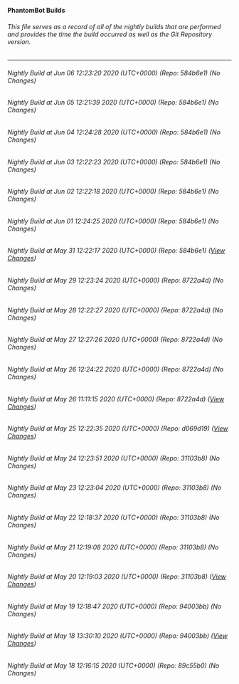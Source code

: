 **PhantomBot Builds**

###### This file serves as a record of all of the nightly builds that are performed and provides the time the build occurred as well as the Git Repository version.
-------------------------------------------------------------------------------------------------------------
###### Nightly Build at Jun 06 12:23:20 2020 (UTC+0000) (Repo: 584b6e1) (No Changes)
###### Nightly Build at Jun 05 12:21:39 2020 (UTC+0000) (Repo: 584b6e1) (No Changes)
###### Nightly Build at Jun 04 12:24:28 2020 (UTC+0000) (Repo: 584b6e1) (No Changes)
###### Nightly Build at Jun 03 12:22:23 2020 (UTC+0000) (Repo: 584b6e1) (No Changes)
###### Nightly Build at Jun 02 12:22:18 2020 (UTC+0000) (Repo: 584b6e1) (No Changes)
###### Nightly Build at Jun 01 12:24:25 2020 (UTC+0000) (Repo: 584b6e1) (No Changes)
###### Nightly Build at May 31 12:22:17 2020 (UTC+0000) (Repo: 584b6e1) ([View Changes](https://github.com/PhantomBot/PhantomBot/compare/8722a4d...584b6e1))
###### Nightly Build at May 29 12:23:24 2020 (UTC+0000) (Repo: 8722a4d) (No Changes)
###### Nightly Build at May 28 12:22:27 2020 (UTC+0000) (Repo: 8722a4d) (No Changes)
###### Nightly Build at May 27 12:27:26 2020 (UTC+0000) (Repo: 8722a4d) (No Changes)
###### Nightly Build at May 26 12:24:22 2020 (UTC+0000) (Repo: 8722a4d) (No Changes)
###### Nightly Build at May 26 11:11:15 2020 (UTC+0000) (Repo: 8722a4d) ([View Changes](https://github.com/PhantomBot/PhantomBot/compare/d069d19...8722a4d))
###### Nightly Build at May 25 12:22:35 2020 (UTC+0000) (Repo: d069d19) ([View Changes](https://github.com/PhantomBot/PhantomBot/compare/31103b8...d069d19))
###### Nightly Build at May 24 12:23:51 2020 (UTC+0000) (Repo: 31103b8) (No Changes)
###### Nightly Build at May 23 12:23:04 2020 (UTC+0000) (Repo: 31103b8) (No Changes)
###### Nightly Build at May 22 12:18:37 2020 (UTC+0000) (Repo: 31103b8) (No Changes)
###### Nightly Build at May 21 12:19:08 2020 (UTC+0000) (Repo: 31103b8) (No Changes)
###### Nightly Build at May 20 12:19:03 2020 (UTC+0000) (Repo: 31103b8) ([View Changes](https://github.com/PhantomBot/PhantomBot/compare/94003bb...31103b8))
###### Nightly Build at May 19 12:18:47 2020 (UTC+0000) (Repo: 94003bb) (No Changes)
###### Nightly Build at May 18 13:30:10 2020 (UTC+0000) (Repo: 94003bb) ([View Changes](https://github.com/PhantomBot/PhantomBot/compare/89c55b0...94003bb))
###### Nightly Build at May 18 12:16:15 2020 (UTC+0000) (Repo: 89c55b0) (No Changes)

